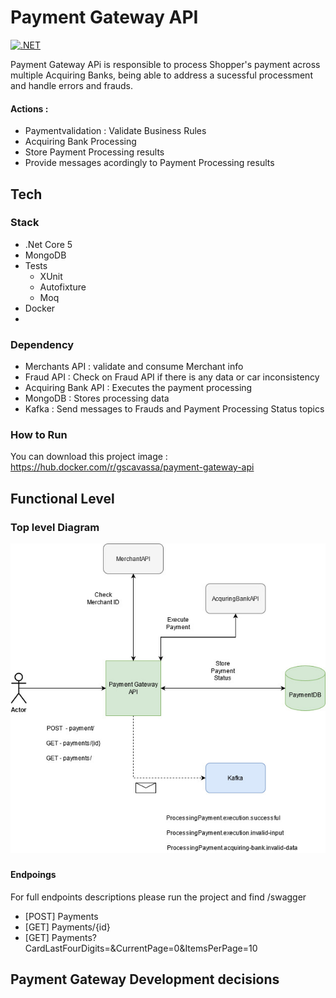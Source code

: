 # Payment Gateway API

[![.NET](https://github.com/j-ew-s/study-payment-gateway/actions/workflows/dotnet.yml/badge.svg?branch=main)](https://github.com/j-ew-s/study-payment-gateway/actions/workflows/dotnet.yml)

Payment Gateway APi is responsible to process Shopper's payment across multiple Acquiring Banks, being able to address a sucessful processment and handle errors and frauds.

#### Actions :
* Paymentvalidation : Validate Business Rules
* Acquiring Bank Processing 
* Store Payment Processing results
* Provide messages acordingly to Payment Processing results



## Tech


### Stack
* .Net Core 5
* MongoDB
* Tests
    * XUnit
    * Autofixture
    * Moq
* Docker
* 

### Dependency

* Merchants API : validate and consume Merchant info
* Fraud API : Check on Fraud API if there is any data or car inconsistency 
* Acquiring Bank API : Executes the payment processing
* MongoDB : Stores processing data
* Kafka : Send messages to Frauds and Payment Processing Status topics


### How to Run

You can download this project image : https://hub.docker.com/r/gscavassa/payment-gateway-api


## Functional Level

### Top level Diagram
![Top level Diagram](documentation/PaymentGateway-overview.jpg "Payment Gateway - Overview")

### 

#### Endpoings
For full endpoints descriptions please run the project and find /swagger
* [POST] Payments
* [GET] Payments/{id}
* [GET] Payments?CardLastFourDigits=&CurrentPage=0&ItemsPerPage=10

## Payment Gateway Development decisions

###
